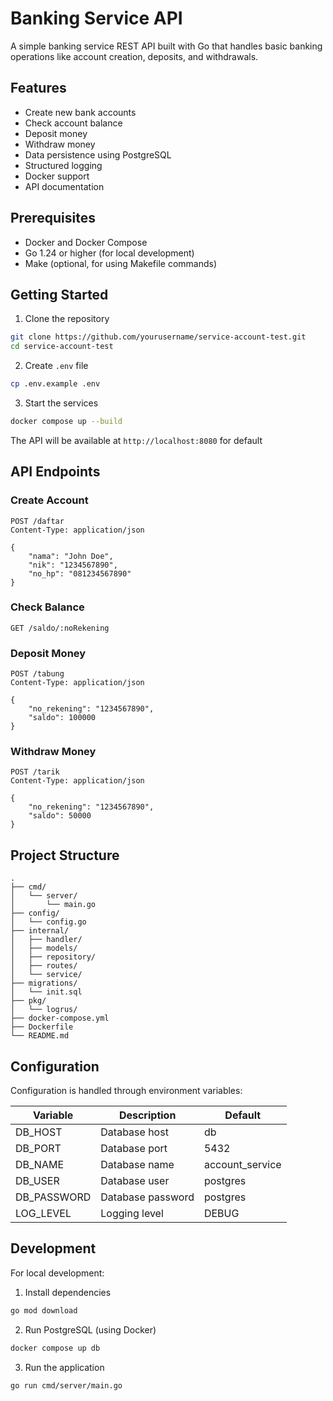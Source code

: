 # Banking Service API

A simple banking service REST API built with Go that handles basic banking operations like account creation, deposits, and withdrawals.

## Features

- Create new bank accounts
- Check account balance
- Deposit money
- Withdraw money
- Data persistence using PostgreSQL
- Structured logging
- Docker support
- API documentation

## Prerequisites

- Docker and Docker Compose
- Go 1.24 or higher (for local development)
- Make (optional, for using Makefile commands)

## Getting Started

1. Clone the repository
```bash
git clone https://github.com/yourusername/service-account-test.git
cd service-account-test
```

2. Create `.env` file
```bash
cp .env.example .env
```

3. Start the services
```bash
docker compose up --build
```

The API will be available at `http://localhost:8080` for default

## API Endpoints

### Create Account
```http
POST /daftar
Content-Type: application/json

{
    "nama": "John Doe",
    "nik": "1234567890",
    "no_hp": "081234567890"
}
```

### Check Balance
```http
GET /saldo/:noRekening
```

### Deposit Money
```http
POST /tabung
Content-Type: application/json

{
    "no_rekening": "1234567890",
    "saldo": 100000
}
```

### Withdraw Money
```http
POST /tarik
Content-Type: application/json

{
    "no_rekening": "1234567890",
    "saldo": 50000
}
```

## Project Structure

```
.
├── cmd/
│   └── server/
│       └── main.go
├── config/
│   └── config.go
├── internal/
│   ├── handler/
│   ├── models/
│   ├── repository/
│   ├── routes/
│   └── service/
├── migrations/
│   └── init.sql
├── pkg/
│   └── logrus/
├── docker-compose.yml
├── Dockerfile
└── README.md
```

## Configuration

Configuration is handled through environment variables:

| Variable | Description | Default |
|----------|-------------|---------|
| DB_HOST | Database host | db |
| DB_PORT | Database port | 5432 |
| DB_NAME | Database name | account_service |
| DB_USER | Database user | postgres |
| DB_PASSWORD | Database password | postgres |
| LOG_LEVEL | Logging level | DEBUG |

## Development

For local development:

1. Install dependencies
```bash
go mod download
```

2. Run PostgreSQL (using Docker)
```bash
docker compose up db
```

3. Run the application
```bash
go run cmd/server/main.go
```

